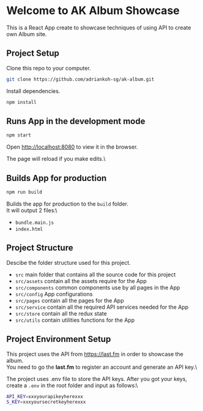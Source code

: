 # Welcome to AK Album Showcase

This is a React App create to showcase techniques of using API to create own Album site.

## Project Setup

Clone this repo to your computer.

```bash
git clone https://github.com/adriankoh-sg/ak-album.git
```

Install dependencies.

```bash
npm install
```

## Runs App in the development mode

```bash
npm start
```

Open [http://localhost:8080](http://localhost:8080) to view it in the browser.

The page will reload if you make edits.\

## Builds App for production

```bash
npm run build
```

Builds the app for production to the `build` folder.\
It will output 2 files:\

- `bundle.main.js`
- `index.html`

## Project Structure

Descibe the folder structure used for this project.

- `src` main folder that contains all the source code for this project
- `src/assets` contain all the assets require for the App
- `src/components` common components use by all pages in the App
- `src/config` App configurations
- `src/pages` contain all the pages for the App
- `src/service` contain all the required API services needed for the App
- `src/store` contain all the redux state
- `src/utils` contain utilities functions for the App

## Project Environment Setup

This project uses the API from https://last.fm in order to showcase the album.\
You need to go the <b>last.fm</b> to register an account and generate an API key.\

The project uses .env file to store the API keys. After you got your keys, create a `.env` in the root folder and input as follows:\

```bash
API_KEY=xxxyourapikeyherexxx
S_KEY=xxxyoursecretkeyherexxx
```
